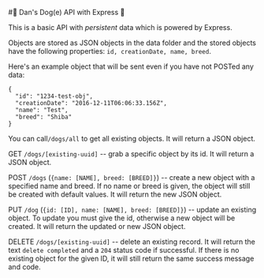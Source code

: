 #:dog: Dan's Dog(e) API with Express :dog:

This is a basic API with _persistent_ data which is powered by Express.

Objects are stored as JSON objects in the data folder and the stored objects have
the following properties: ```id, creationDate, name, breed```.

Here's an example object that will be sent even if you have not POSTed any data:
```
{
  "id": "1234-test-obj",
  "creationDate": "2016-12-11T06:06:33.156Z",
  "name": "Test",
  "breed": "Shiba"
}
```

You can call```/dogs/all``` to get all existing objects. It will return a JSON object.

GET ```/dogs/[existing-uuid]``` -- grab a specific object by its id. It will return a JSON object.

POST ```/dogs``` (```{name: [NAME], breed: [BREED]}```) -- create a new object with a specified
  name and breed. If no name or breed is given, the object will still be created with
  default values. It will return the new JSON object.

PUT ```/dog``` (```{id: [ID], name: [NAME], breed: [BREED]}```) -- update an existing object. To
  update you must give the id, otherwise a new object will be created. It will return
  the updated or new JSON object.

DELETE ```/dogs/[existing-uuid]``` -- delete an existing record. It will return the text
```delete completed``` and a ```204``` status code if successful. If there is no existing object
for the given ID, it will still return the same success message and code.
